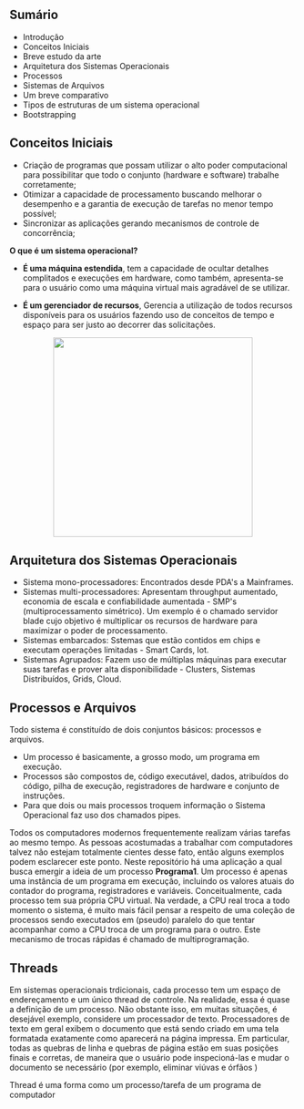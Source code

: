 <h2>Sumário</h2>

* Introdução
* Conceitos Iniciais
* Breve estudo da arte
* Arquitetura dos Sistemas Operacionais
* Processos
* Sistemas de Arquivos
* Um breve comparativo
* Tipos de estruturas de um sistema operacional
* Bootstrapping

<h2>Conceitos Iniciais</h2>

* Criação de programas que possam utilizar o alto poder computacional para possibilitar que todo o conjunto (hardware e software) trabalhe corretamente;
* Otimizar a capacidade de processamento buscando melhorar o desempenho e a garantia de execução de tarefas no menor tempo possível;
* Sincronizar as aplicações gerando mecanismos de controle de concorrência;

<strong>O que é um sistema operacional? </strong><p>

* <strong>É uma máquina estendida</strong>, tem a capacidade de ocultar detalhes complitados e execuções em hardware, como também, apresenta-se para o usuário como uma máquina virtual mais agradável de se utilizar.

* <strong>É um gerenciador de recursos</strong>, Gerencia a utilização de todos recursos disponíveis para os usuários fazendo uso de conceitos de tempo e espaço para ser justo ao decorrer das solicitações.

<p align = "center">
    <img src="https://image.slidesharecdn.com/cap01-111104074542-phpapp01/85/tanenbaum-sistemas-operacionais-cap-01-3-320.jpg?cb=1320393051" width="350"></img>

<h2>Arquitetura dos Sistemas Operacionais</h2>

* Sistema mono-processadores: Encontrados desde PDA's a Mainframes.
* Sistemas multi-processadores: Apresentam throughput aumentado, economia de escala e confiabilidade aumentada - SMP's (multiprocessamento simétrico). Um exemplo é o chamado servidor blade cujo objetivo é multiplicar os recursos de hardware para maximizar o poder de processamento.
* Sistemas embarcados: Sstemas que estão contidos em chips e executam operações limitadas - Smart Cards, Iot.
* Sistemas Agrupados: Fazem uso de múltiplas máquinas para executar suas tarefas e prover alta disponibilidade - Clusters, Sistemas Distribuídos, Grids, Cloud.

<h2>Processos e Arquivos</h2>

Todo sistema é constituído de dois conjuntos básicos: processos e arquivos.

* Um processo é basicamente, a grosso modo, um programa em execução.
* Processos são compostos de, código executável, dados, atribuídos do código, pilha de execução, registradores de hardware e conjunto de instruções.
* Para que dois ou mais processos troquem informação o Sistema Operacional faz uso dos chamados pipes.

Todos os computadores modernos frequentemente realizam várias tarefas ao mesmo tempo. As pessoas acostumadas a trabalhar com computadores talvez não estejam totalmente cientes desse fato, então alguns exemplos podem esclarecer este ponto. Neste repositório há uma aplicação a qual busca emergir a ideia de um processo <strong>Programa1</strong>. Um processo é apenas uma instância de um programa em execução, incluindo os valores atuais do contador do programa, registradores e variáveis. Conceitualmente, cada processo tem sua própria CPU virtual. Na verdade, a CPU real troca a todo momento o sistema, é muito mais fácil pensar a respeito de uma coleção de processos sendo executados em (pseudo) paralelo do que tentar acompanhar como a CPU troca de um programa para o outro. Este mecanismo de trocas rápidas é chamado de multiprogramação.

<h2>Threads</h2>

Em sistemas operacionais trdicionais, cada processo tem um espaço de endereçamento e um único thread de controle. Na realidade, essa é quase a definição de um processo. Não obstante isso, em muitas situações, é desejável exemplo, considere um processador de texto. Processadores de texto em geral exibem o documento que está sendo criado em uma tela formatada exatamente como aparecerá na página impressa. Em particular, todas as quebras de linha e quebras de página estão em suas posições finais e corretas, de maneira que o usuário pode inspecioná-las e mudar o documento se necessário (por exemplo, eliminar viúvas e órfãos )

Thread é uma forma como um processo/tarefa de um programa de computador 



